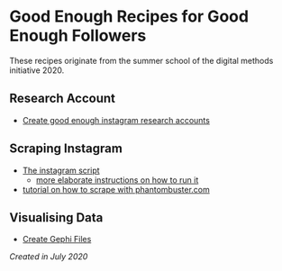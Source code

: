 # Good Enough Recipes for Good Enough Followers

These recipes originate from the summer school of the digital methods initiative 2020. 

## Research Account
* [Create good enough instagram research accounts](good-enough-instagram-research-account.md)


## Scraping Instagram

* [The instagram script](https://github.com/digitalmethodsinitiative/instagram-batch-scrape)
  * [more elaborate instructions on how to run it](script/runningthescript.md)
* [tutorial on how to scrape with phantombuster.com](phantombuster/runphantombuster.md)


## Visualising Data

* [Create Gephi Files](visualization/good-enough-gephi.md)



*Created in July 2020*
